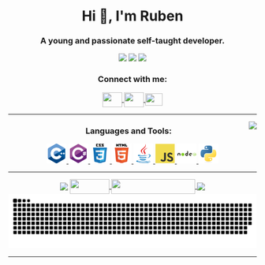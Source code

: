 <h1 align="center">Hi 👋, I'm Ruben</h1>

<h3 align="center">A young and passionate self-taught developer.</h3>

<p align="center"> 
    <img src="https://img.shields.io/badge/Age-21-blue"/>
    <img src="https://komarev.com/ghpvc/?username=rxality&label=Profile%20views&color=0e75b6&style=flat"/> 
    <img src="https://img.shields.io/badge/Lives in the-USA-blue"/> 
</p>


<h3 align="center">Connect with me:</h3>
<p align="center">
    <a href="https://www.youtube.com/c/rxality" target="blank">
        <img align="center" src="https://raw.githubusercontent.com/rahuldkjain/github-profile-readme-generator/master/src/images/icons/Social/youtube.svg" height="30" width="40" />
    </a>
    <a href="https://discord.gg/rxality" target="blank">
        <img align="center" src="https://raw.githubusercontent.com/rahuldkjain/github-profile-readme-generator/master/src/images/icons/Social/discord.svg" height="30" width="40" /> 
    </a>
    <a href="mailto: contact@rxality.online">
        <img align="center" src="https://seeklogo.com/images/G/gmail-new-2020-logo-32DBE11BB4-seeklogo.com.png" height="25" width="35" /> 
    </a>
</p>



----

<img align="right" src="https://github-readme-stats.vercel.app/api/top-langs?username=rxality&show_icons=true&locale=en&layout=compact" />

<h3 align="center">Languages and Tools:</h3>
<p align="center"> 
    <a href="https://www.w3schools.com/cpp/" target="_blank" rel="noreferrer"> 
        <img src="https://raw.githubusercontent.com/devicons/devicon/master/icons/cplusplus/cplusplus-original.svg" alt="cplusplus" width="40" height="40"/> 
    </a> 
    <a href="https://www.w3schools.com/cs/" target="_blank" rel="noreferrer"> 
        <img src="https://raw.githubusercontent.com/devicons/devicon/master/icons/csharp/csharp-original.svg" alt="csharp" width="40" height="40"/> 
    </a> 
    <a href="https://www.w3schools.com/css/" target="_blank" rel="noreferrer"> 
        <img src="https://raw.githubusercontent.com/devicons/devicon/master/icons/css3/css3-original-wordmark.svg" alt="css3" width="40" height="40"/> 
    </a> 
    <a href="https://www.w3.org/html/" target="_blank" rel="noreferrer"> 
        <img src="https://raw.githubusercontent.com/devicons/devicon/master/icons/html5/html5-original-wordmark.svg" alt="html5" width="40" height="40"/> 
    </a> 
    <a href="https://www.java.com" target="_blank" rel="noreferrer"> 
        <img src="https://raw.githubusercontent.com/devicons/devicon/master/icons/java/java-original.svg" alt="java" width="40" height="40"/> 
    </a> 
    <a href="https://developer.mozilla.org/en-US/docs/Web/JavaScript" target="_blank" rel="noreferrer"> 
        <img src="https://raw.githubusercontent.com/devicons/devicon/master/icons/javascript/javascript-original.svg" alt="javascript" width="40" height="40"/> 
    <a href="https://nodejs.org" target="_blank" rel="noreferrer"> 
        <img src="https://raw.githubusercontent.com/devicons/devicon/master/icons/nodejs/nodejs-original-wordmark.svg" alt="nodejs" width="40" height="40"/> 
    </a> 
    <a href="https://www.python.org" target="_blank" rel="noreferrer"> 
        <img src="https://raw.githubusercontent.com/devicons/devicon/master/icons/python/python-original.svg" alt="python" width="40" height="40"/> 
    </a> 
</p>

----

<p align="center">
    <a>
        <img align="center" height="64" src="https://emoji.gg/assets/emoji/7333-parrotdance.gif"></img>
    </a>
    <a href="https://ko-fi.com/rxality">
        <img align="center" src="https://img.shields.io/badge/Ko--fi-F16061?style=for-the-badge&logo=ko-fi&logoColor=white" height="30" width="80"> 
    </a>
    <a href="https://www.buymeacoffee.com/rxality">
        <img align="center" src="https://img.shields.io/badge/Buy%20Me%20A%20Coffee-FFDD00?style=for-the-badge&logo=buy-me-a-coffee&logoColor=black" height="30" width="170">
    </a>
    <a>
        <img align="center" height="64" src="https://emoji.gg/assets/emoji/7333-parrotdance.gif"></img>
    </a>
    
  <img  src="https://raw.githubusercontent.com/Elanza-48/Elanza-48/main/resources/img/github-contribution-grid-snake.svg" alt="example" />
</p>

----
